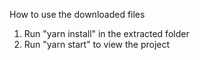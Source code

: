 How to use the downloaded files

1) Run "yarn install" in the extracted folder
2) Run "yarn start" to view the project

